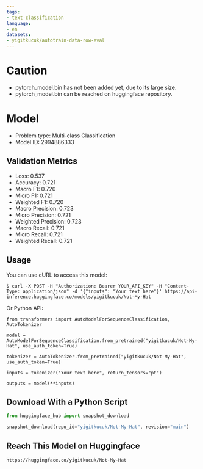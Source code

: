 ```yaml
---
tags:
- text-classification
language:
- en
datasets:
- yigitkucuk/autotrain-data-row-eval
---
```


# Caution
- pytorch_model.bin has not been added yet, due to its large size.
- pytorch_model.bin can be reached on huggingface repository.

# Model

- Problem type: Multi-class Classification
- Model ID: 2994886333

## Validation Metrics

- Loss: 0.537
- Accuracy: 0.721
- Macro F1: 0.720
- Micro F1: 0.721
- Weighted F1: 0.720
- Macro Precision: 0.723
- Micro Precision: 0.721
- Weighted Precision: 0.723
- Macro Recall: 0.721
- Micro Recall: 0.721
- Weighted Recall: 0.721


## Usage

You can use cURL to access this model:

```
$ curl -X POST -H "Authorization: Bearer YOUR_API_KEY" -H "Content-Type: application/json" -d '{"inputs": "Your text here"}' https://api-inference.huggingface.co/models/yigitkucuk/Not-My-Hat
```

Or Python API:

```
from transformers import AutoModelForSequenceClassification, AutoTokenizer

model = AutoModelForSequenceClassification.from_pretrained("yigitkucuk/Not-My-Hat", use_auth_token=True)

tokenizer = AutoTokenizer.from_pretrained("yigitkucuk/Not-My-Hat", use_auth_token=True)

inputs = tokenizer("Your text here", return_tensors="pt")

outputs = model(**inputs)
```

## Download With a Python Script

```py
from huggingface_hub import snapshot_download

snapshot_download(repo_id="yigitkucuk/Not-My-Hat", revision="main")
```

## Reach This Model on Huggingface

```
https://huggingface.co/yigitkucuk/Not-My-Hat
```

